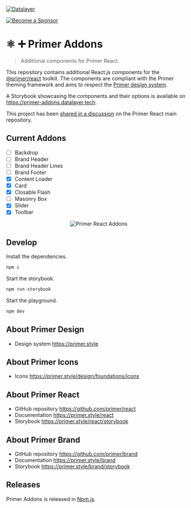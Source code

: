 [![Datalayer](https://assets.datalayer.tech/datalayer-25.svg)](https://datalayer.io)

[![Become a Sponsor](https://img.shields.io/static/v1?label=Become%20a%20Sponsor&message=%E2%9D%A4&logo=GitHub&style=flat&color=1ABC9C)](https://github.com/sponsors/datalayer)

# ⚛️ ➕ Primer Addons

> Additional components for Primer React.

This repository contains additional React.js components for the [@primer/react](https://github.com/primer/react) toolkit. The components are compliant with the Primer theming framework and aims to respect the [Primer design system](https://primer.style).

A Storybook showcasing the components and their options is available on https://primer-addons.datalayer.tech.

This project has been [shared in a discussion](https://github.com/primer/react/discussions/3297) on the Primer React main repository.

## Current Addons

- [ ] Backdrop
- [ ] Brand Header
- [ ] Brand Header Lines
- [ ] Brand Footer
- [x] Content Loader
- [x] Card
- [x] Closable Flash
- [ ] Masonry Box
- [x] Slider
- [x] Toolbar

<div align="center" style="text-align: center">
  <img alt="Primer React Addons" src="https://assets.datalayer.tech/primer-addons-example.png" />
</div>

## Develop

Install the dependencies.

```bash
npm i
```

Start the storybook.

```bash
npm run storybook
```

Start the playground.

```bash
npm dev
```

## About Primer Design

- Design system https://primer.style

## About Primer Icons

- Icons https://primer.style/design/foundations/icons

## About Primer React

- GitHub repository https://github.com/primer/react
- Documentation https://primer.style/react
- Storybook https://primer.style/react/storybook

## About Primer Brand

- GitHub repository https://github.com/primer/brand
- Documentation https://primer.style/brand
- Storybook https://primer.style/brand/storybook

## Releases

Primer Addons is released in [Npm.js](https://www.npmjs.com/package/@datalayer/primer-addons).
